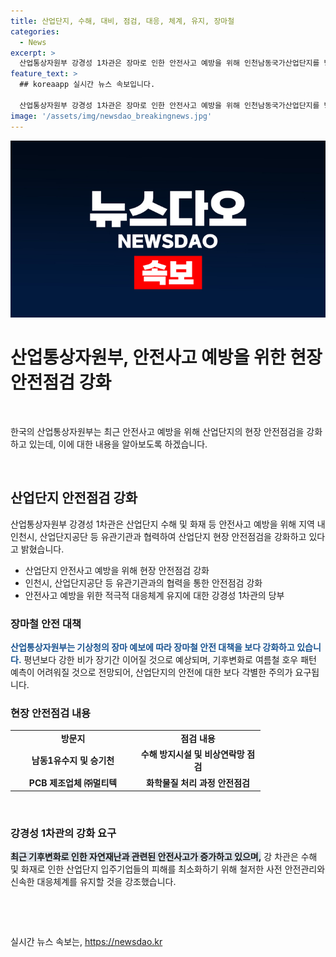 ```yaml
---
title: 산업단지, 수해, 대비, 점검, 대응, 체계, 유지, 장마철
categories:
  - News
excerpt: >
  산업통상자원부 강경성 1차관은 장마로 인한 안전사고 예방을 위해 인천남동국가산업단지를 방문하여 현장 안전점검을 실시했다. 강 차관은 침수 및 화재로부터 기업을 보호하기 위해 대응체계를 유지하고, 화학물질 처리과정에서의 안전사고 방지를 당부했다. 최근 기후변화로 인한 자연재난이 빈번해지고 있어, 산업단지를 통한 안전관리와 대응체계의 중요성을 강조했다. (150자)
feature_text: >
  ## koreaapp 실시간 뉴스 속보입니다.

  산업통상자원부 강경성 1차관은 장마로 인한 안전사고 예방을 위해 인천남동국가산업단지를 방문하여 현장 안전점검을 실시했다. 강 차관은 침수 및 화재로부터 기업을 보호하기 위해 대응체계를 유지하고, 화학물질 처리과정에서의 안전사고 방지를 당부했다. 최근 기후변화로 인한 자연재난이 빈번해지고 있어, 산업단지를 통한 안전관리와 대응체계의 중요성을 강조했다. (150자)
image: '/assets/img/newsdao_breakingnews.jpg'
---
```


<p><img src="/assets/img/newsdao_breakingnews.jpg" alt="koreaapp 속보" /></p>

<h1>산업통상자원부, 안전사고 예방을 위한 현장 안전점검 강화</h1>

<p data-ke-size="size16">&nbsp;</p>

<p>한국의 산업통상자원부는 최근 안전사고 예방을 위해 산업단지의 현장 안전점검을 강화하고 있는데, 이에 대한 내용을 알아보도록 하겠습니다.</p>

<p data-ke-size="size16">&nbsp;</p>

<h2 data-ke-size="size26">산업단지 안전점검 강화</h2>

<p data-ke-size="size16">산업통상자원부 강경성 1차관은 산업단지 수해 및 화재 등 안전사고 예방을 위해 지역 내 인천시, 산업단지공단 등 유관기관과 협력하여 산업단지 현장 안전점검을 강화하고 있다고 밝혔습니다.</p>

<ul>
<li>산업단지 안전사고 예방을 위해 현장 안전점검 강화</li>
<li>인천시, 산업단지공단 등 유관기관과의 협력을 통한 안전점검 강화</li>
<li>안전사고 예방을 위한 적극적 대응체계 유지에 대한 강경성 1차관의 당부</li>
</ul>

<h3>장마철 안전 대책</h3>

<p data-ke-size="size16"><b><span style="color: #1a5490;">산업통상자원부는 기상청의 장마 예보에 따라 장마철 안전 대책을 보다 강화하고 있습니다.</span></b> 평년보다 강한 비가 장기간 이어질 것으로 예상되며, 기후변화로 여름철 호우 패턴 예측이 어려워질 것으로 전망되어, 산업단지의 안전에 대한 보다 각별한 주의가 요구됩니다.</p>

<h3>현장 안전점검 내용</h3>

<table>
<tbody>
<tr>
<td style="text-align: center; width: 186px; height: 17px;"><b>방문지</b></td>
<td style="text-align: center; width: 186px; height: 17px;"><b>점검 내용</b></td>
</tr>
<tr>
<td style="text-align: center; height: 17px;"><b>남동1유수지 및 승기천</b></td>
<td style="text-align: center; height: 17px;"><b>수해 방지시설 및 비상연락망 점검</b></td>
</tr>
<tr>
<td style="text-align: center; height: 17px;"><b>PCB 제조업체 ㈜멀티텍</b></td>
<td style="text-align: center; height: 17px;"><b>화학물질 처리 과정 안전점검</b></td>
</tr>
</tbody>
</table>

<p data-ke-size="size16">&nbsp;</p>

<h3>강경성 1차관의 강화 요구</h3>

<p data-ke-size="size16"><b><span style="background-color: #21538527;">최근 기후변화로 인한 자연재난과 관련된 안전사고가 증가하고 있으며,</span></b> 강 차관은 수해 및 화재로 인한 산업단지 입주기업들의 피해를 최소화하기 위해 철저한 사전 안전관리와 신속한 대응체계를 유지할 것을 강조했습니다.</p>

<p data-ke-size="size16">&nbsp;</p>

<p data-ke-size="size16">&nbsp;</p>
실시간 뉴스 속보는, <a href="https://newsdao.kr" rel="dofollow">https://newsdao.kr</a>


